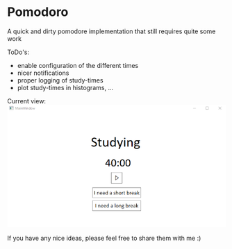 # Pomodoro
A quick and dirty pomodore implementation that still requires quite some work

ToDo's:
 - enable configuration of the different times
 - nicer notifications
 - proper logging of study-times
 - plot study-times in histograms, ...

Current view:
![current view](current_view.png)


If you have any nice ideas, please feel free to share them with me :)